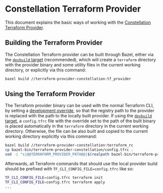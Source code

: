 # Constellation Terraform Provider

This document explains the basic ways of working with the [Constellation Terraform Provider](../../terraform-provider-constellation/).

## Building the Terraform Provider

The Constellation Terraform provider can be built through Bazel, either via the [`devbuild` target](./build-develop-deploy.md) (recommended), which will create a `terraform` directory
with the provider binary and some utility files in the current working directory, or explicitly via this command:

```bash
bazel build //terraform-provider-constellation:tf_provider
```

## Using the Terraform Provider

The Terraform provider binary can be used with the normal Terraform CLI, by setting a [development override](https://developer.hashicorp.com/terraform/cli/config/config-file#development-overrides-for-provider-developers),
so that the registry path to the provider is replaced with the path to the locally built provider. If using the [`devbuild` target](./build-develop-deploy.md), a `config.tfrc` file with the override set to the path
of the built binary is placed automatically in the `terraform` directory in the current working directory. Otherwise, the file can be also built and copied to the current working directory explicitly via this command:

```bash
bazel build //terraform-provider-constellation:terraform_rc
cp bazel-bin/terraform-provider-constellation/config.tfrc .
sed -i "s|@@TERRAFORM_PROVIDER_PATH@@|$(realpath bazel-bin/terraform-provider-constellation/tf_provider_/tf_provider)|g" config.tfrc
```

Afterwards, all Terraform commands that should use the local provider build should be prefixed with `TF_CLI_CONFIG_FILE=config.tfrc` like so:

```bash
TF_CLI_CONFIG_FILE=config.tfrc terraform init
TF_CLI_CONFIG_FILE=config.tfrc terraform apply
...
```

